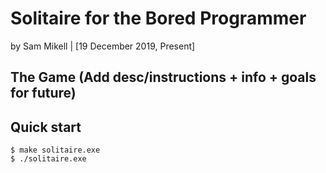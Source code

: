 # Solitaire for the Bored Programmer
by Sam Mikell | [19 December 2019, Present]

## The Game (Add desc/instructions + info + goals for future)


## Quick start
```console
$ make solitaire.exe
$ ./solitaire.exe
```
